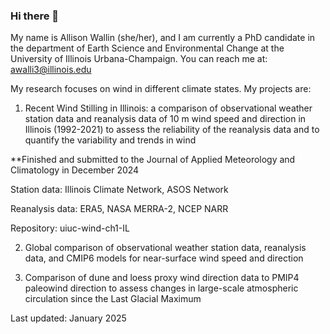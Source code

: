 ### Hi there 👋

My name is Allison Wallin (she/her), and I am currently a PhD candidate in the department of Earth Science and Environmental Change at the University of Illinois Urbana-Champaign. You can reach me at: awalli3@illinois.edu

My research focuses on wind in different climate states. My projects are:

1. Recent Wind Stilling in Illinois: a comparison of observational weather station data and reanalysis data of 10 m wind speed and direction in Illinois (1992-2021) to assess the reliability of the reanalysis data and to quantify the variability and trends in wind

**Finished and submitted to the Journal of Applied Meteorology and Climatology in December 2024

Station data: Illinois Climate Network, ASOS Network

Reanalysis data: ERA5, NASA MERRA-2, NCEP NARR

Repository: uiuc-wind-ch1-IL

2. Global comparison of observational weather station data, reanalysis data, and CMIP6 models for near-surface wind speed and direction

3. Comparison of dune and loess proxy wind direction data to PMIP4 paleowind direction to assess changes in large-scale atmospheric circulation since the Last Glacial Maximum

Last updated: January 2025

<!--
**allisonwallin/allisonwallin** is a ✨ _special_ ✨ repository because its `README.md` (this file) appears on your GitHub profile.

Here are some ideas to get you started:

- 🔭 I’m currently working on ...
- 🌱 I’m currently learning ...
- 👯 I’m looking to collaborate on ...
- 🤔 I’m looking for help with ...
- 💬 Ask me about ...
- 📫 How to reach me: ...
- 😄 Pronouns: ...
- ⚡ Fun fact: ...
-->
